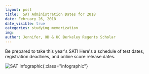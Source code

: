 ```yaml
---
layout: post
title:  SAT Administration Dates for 2018
date: February 26, 2018
date_visible: true
categories: studying memorization
img:
author: Jennifer, OD & UC Berkeley Regents Scholar
---
```


Be prepared to take this year's SAT! Here's a schedule of test dates, registration deadlines, and online score release dates.

<!--more-->

![SAT Infographic]({{site.url}}/img/blog/SATInfographic.png "SAT Infographic"){:class="infographic"}
